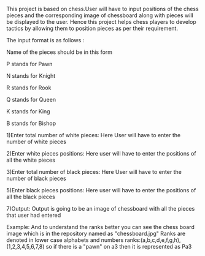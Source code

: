 This project is based on chess.User will have to input positions of the chess pieces and the corresponding image of chessboard along with pieces will be displayed to the user.
Hence  this project helps chess players to develop tactics by allowing them to position pieces as per their requirement.

The input format is as follows :

Name of the pieces should be in this form

P stands for Pawn

N stands for Knight

R stands for Rook

Q stands for Queen

K stands for King

B stands for Bishop


1)Enter total number of white pieces:
      Here User will have to enter the number of white pieces

2)Enter white pieces positions:
      Here user will have to enter the positions of all the white pieces
    
3)Enter total number of black pieces:
      Here User will have to enter the number of black pieces
  
5)Enter black pieces positions:
       Here user will have to enter the positions of all the black pieces
       
7)Output:
       Output is going to be an image of chessboard with all the pieces that user had entered
       

Example:
And to understand the ranks better you can see the chess board image which is in the repository named as "chessboard.jpg"
Ranks are denoted in lower case alphabets and numbers
ranks:(a,b,c,d,e,f,g,h),(1,2,3,4,5,6,7,8)
so if there is a "pawn" on a3
then it is represented as Pa3


